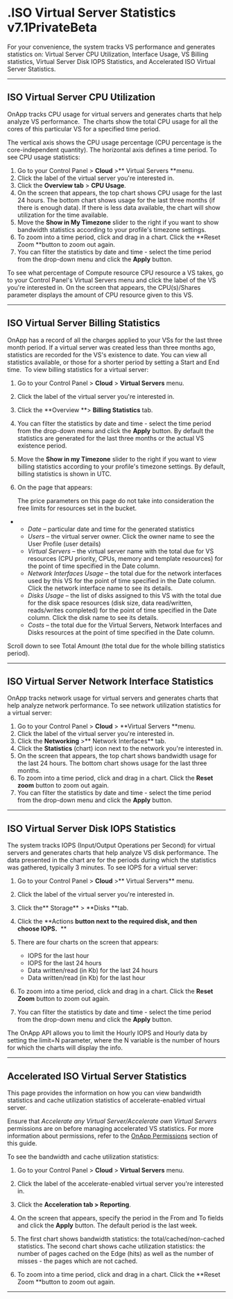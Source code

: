 # .ISO Virtual Server Statistics v7.1PrivateBeta

For your convenience, the system tracks VS performance and generates statistics on: Virtual Server CPU Utilization, Interface Usage, VS Billing statistics, Virtual Server Disk IOPS Statistics, and Accelerated ISO Virtual Server Statistics.

------------------------------------------------------------------------

## ISO Virtual Server CPU Utilization

OnApp tracks CPU usage for virtual servers and generates charts that help analyze VS performance. 
The charts show the total CPU usage for all the cores of this particular VS for a specified time period. 

The vertical axis shows the CPU usage percentage (CPU percentage is the core-independent quantity). The horizontal axis defines a time period.
To see CPU usage statistics:

1.  Go to your Control Panel &gt; **Cloud** &gt;** Virtual Servers **menu.
2.  Click the label of the virtual server you're interested in.
3.  Click the **Overview tab** &gt; **CPU Usage**.
4.  On the screen that appears, the top chart shows CPU usage for the last 24 hours. The bottom chart shows usage for the last three months (if there is enough data). If there is less data available, the chart will show utilization for the time available.
5.  Move the **Show in My Timezone** slider to the right if you want to show bandwidth statistics according to your profile's timezone settings.
6.  To zoom into a time period, click and drag in a chart. Click the **Reset Zoom **button to zoom out again.
7.  You can filter the statistics by date and time - select the time period from the drop-down menu and click the **Apply** button.

To see what percentage of Compute resource CPU resource a VS takes, go to your Control Panel's Virtual Servers menu and click the label of the VS you're interested in. On the screen that appears, the CPU(s)/Shares parameter displays the amount of CPU resource given to this VS.

------------------------------------------------------------------------

## ISO Virtual Server Billing Statistics

OnApp has a record of all the charges applied to your VSs for the last three month period. If a virtual server was created less than three months ago, statistics are recorded for the VS's existence to date. You can view all statistics available, or those for a shorter period by setting a Start and End time. 
To view billing statistics for a virtual server:

1.  Go to your Control Panel &gt; **Cloud** &gt; **Virtual Servers** menu.
2.  Click the label of the virtual server you're interested in.
3.  Click the **Overview **&gt; **Billing Statistics** tab.
4.  You can filter the statistics by date and time - select the time period from the drop-down menu and click the **Apply** button. By default the statistics are generated for the last three months or the actual VS existence period.
5.  Move the **Show in my Timezone** slider to the right if you want to view billing statistics according to your profile's timezone settings. By default, billing statistics is shown in UTC.
6.  On the page that appears:

    The price parameters on this page do not take into consideration the free limits for resources set in the bucket.

-   -   *Date* – particular date and time for the generated statistics
    -   *Users* – the virtual server owner. Click the owner name to see the User Profile (user details)
    -   *Virtual Servers* – the virtual server name with the total due for VS resources (CPU priority, CPUs, memory and template resources) for the point of time specified in the Date column.
    -   *Network Interfaces Usage* – the total due for the network interfaces used by this VS for the point of time specified in the Date column. Click the network interface name to see its details.
    -   *Disks* *Usage* – the list of disks assigned to this VS with the total due for the disk space resources (disk size, data read/written, reads/writes completed) for the point of time specified in the Date column. Click the disk name to see its details.
    -   *Costs* – the total due for the Virtual Servers, Network Interfaces and Disks resources at the point of time specified in the Date column.

Scroll down to see Total Amount (the total due for the whole billing statistics period).

------------------------------------------------------------------------

## ISO Virtual Server Network Interface Statistics

OnApp tracks network usage for virtual servers and generates charts that help analyze network performance. To see network utilization statistics for a virtual server:

1.  Go to your Control Panel &gt; **Cloud** &gt; **Virtual Servers **menu.
2.  Click the label of the virtual server you're interested in.
3.  Click the **Networking** &gt;** Network Interfaces** tab.
4.  Click the **Statistics** (chart) icon next to the network you're interested in.
5.  On the screen that appears, the top chart shows bandwidth usage for the last 24 hours. The bottom chart shows usage for the last three months.
6.  To zoom into a time period, click and drag in a chart. Click the **Reset zoom** button to zoom out again.
7.  You can filter the statistics by date and time - select the time period from the drop-down menu and click the **Apply** button.

------------------------------------------------------------------------

## ISO Virtual Server Disk IOPS Statistics

The system tracks IOPS (Input/Output Operations per Second) for virtual servers and generates charts that help analyze VS disk performance. The data presented in the chart are for the periods during which the statistics was gathered, typically 3 minutes. To see IOPS for a virtual server:

1.  Go to your Control Panel &gt; **Cloud** &gt;** Virtual Servers** menu.
2.  Click the label of the virtual server you're interested in.
3.  Click the** Storage** &gt; **Disks **tab.
4.  Click the **Actions **button next to the required disk, and then choose **IOPS**.** 
    **
5.  There are four charts on the screen that appears:
    -   IOPS for the last hour
    -   IOPS for the last 24 hours
    -   Data written/read (in Kb) for the last 24 hours
    -   Data written/read (in Kb) for the last hour

6.  To zoom into a time period, click and drag in a chart. Click the **Reset Zoom** button to zoom out again.
7.  You can filter the statistics by date and time - select the time period from the drop-down menu and click the **Apply** button.

The OnApp API allows you to limit the Hourly IOPS and Hourly data by setting the limit=N parameter, where the N variable is the number of hours for which the charts will display the info.

------------------------------------------------------------------------

## Accelerated ISO Virtual Server Statistics

This page provides the information on how you can view bandwidth statistics and cache utilization statistics of accelerate-enabled virtual server.

Ensure that *Accelerate any Virtual Server/Accelerate own Virtual Servers* permissions are on before managing accelerated VS statistics. For more information about permissions, refer to the [OnApp Permissions](.OnApp_Permissions_v7.1PrivateBeta) section of this guide.

To see the bandwidth and cache utilization statistics:

1.  Go to your Control Panel &gt; **Cloud** &gt; **Virtual Servers** menu.

2.  Click the label of the accelerate-enabled virtual server you're interested in.

3.  Click the **Acceleration **tab &gt;** Reporting**.
4.  On the screen that appears, specify the period in the From and To fields and click the **Apply** button. The default period is the last week.
5.  The first chart shows bandwidth statistics: the total/cached/non-cached statistics. The second chart shows cache utilization statistics: the number of pages cached on the Edge (hits) as well as the number of misses - the pages which are not cached.
6.  To zoom into a time period, click and drag in a chart. Click the **Reset Zoom **button to zoom out again.

------------------------------------------------------------------------


